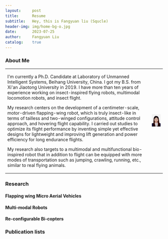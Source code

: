 ```yaml
---
layout:     post
title:      Resume
subtitle:   Hey, this is Fangyuan liu (Squcle)
header-img: img/home-bg-o.jpg
date:       2023-07-25
author:     Fangyuan Liu
catalog:    true
---
```


### About Me
<div align="center">
<table rules="none">
<tr>
<td>
<p>I'm currently a Ph.D. Candidate at Laboratory of Unmanned Intelligent Systems, Beihang University, China. I got my B.S. from Xi'an Jiaotong University in 2019. I have more than ten years of experience working on insect-inspired flying robots, multimodal locomotion robots, and insect flight.</p>
<p>My research centers on the development of a centimeter-scale, motor-driven flapping-wing robot, which is truly insect-like in terms of tailless and two-winged configurations, attitude control approach, and hovering flight capability. I carried out studies to optimize its flight performance by inventing simple yet effective designs for lightweight and improving lift generation and power efficiency for long endurance flights.</p>
<p>My research also targets to a multimodal and multifunctional bio-inspired robot that in addition to flight can be equipped with more modes of transportation such as jumping, crawling, running, etc., similar to real flying animals.</p>
</td>
<td>
<img src="/img/photo.png" style="zoom:50%"/>
</td>
</tr>
</table>    
</div>


### Research
#### Flapping wing Micro Aerial Vehicles

#### Multi-modal Robots

#### Re-configurable Bi-copters

### Publication lists

